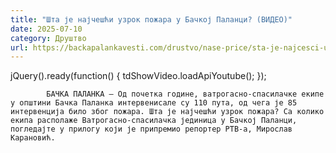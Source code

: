```yaml
---
title: "Шта је најчешћи узрок пожара у Бачкој Паланци? (ВИДЕО)"
date: 2025-07-10
category: Друштво
url: https://backapalankavesti.com/drustvo/nase-price/sta-je-najcesci-uzrok-pozara-u-backoj-palanci/
---
```


jQuery().ready(function() {
                            tdShowVideo.loadApiYoutube(); 
                        });
                        
                    
            БАЧКА ПАЛАНКА – Од почетка године, ватрогасно-спасилачке екипе у општини Бачка Паланка интервенисале су 110 пута, од чега је 85 интервенција било због пожара. Шта је најчешћи узрок пожара? Са колико екипа располаже Ватрогасно-спасилачка јединица у Бачкој Паланци, погледајте у прилогу који је припремио репортер РТВ-а, Мирослав Карановић.
